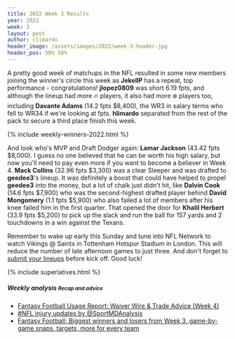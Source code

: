 ```yaml
---
title: 2022 Week 3 Results
year: 2022
week: 3
layout: post
author: climardo
header_image: /assets/images/2022/week-3-header.jpg
header_pos: 50% 50%
---
```


A pretty good week of matchups in the NFL resulted in some new members joining the winner's circle this week as **JekellP** has a repeat, top performance - congratulations! **jlopez0809** was short 6.19 fpts, and although the lineup had more 🔥 players, it also had more ❄️ players too, including **Davante Adams** (14.2 fpts $8,400), the WR3 in salary terms who fell to WR34 if we're looking at fpts. **hlimardo** separated from the rest of the pack to secure a third place finish this week.  

{% include weekly-winners-2022.html %}

And look who's MVP and Draft Dodger again: **Lamar Jackson** (43.42 fpts $8,000). I guess no one believed that he can be worth his high salary, but now you'll need to pay even more if you want to become a believer in Week 4. **Mack Collins** (32.96 fpts $3,300) was a clear Sleeper and was drafted to **geedee3**'s lineup. It was definitely a boost that could have helped to propel **geedee3** into the money, but a lot of chalk just didn't hit, like **Dalvin Cook** (14.6 fpts $7,900) who was the second-highest drafted player behind **David Mongomery** (1.1 fpts $5,900) who also failed a lot of members after his knee failed him in the first quarter. That opened the door for **Khalil Herbert** (33.9 fpts $5,200) to pick up the slack and run the ball for 157 yards and 2 touchdowns in a win against the Texans.

Remember to wake up early this Sunday and tune into NFL Network to watch Vikings @ Saints in Tottenham Hotspur Stadium in London. This will reduce the number of late afternoon games to just three. And don't forget to [submit your lineups](/submit) before kick off. Good luck!

{% include superlatives.html %}

##### Weekly analysis <small class="text-muted">Recap and advice</small>
- [Fantasy Football Usage Report: Waiver Wire & Trade Advice (Week 4)](https://www.fantasypros.com/2022/09/fantasy-football-usage-report-waiver-wire-trade-advice-week-4/)
- [#NFL injury updates by @SportMDAnalysis](https://twitter.com/SportMDAnalysis/status/1574518102951346176)
- [ Fantasy Football: Biggest winners and losers from Week 3, game-by-game snaps, targets, more for every team](https://www.cbssports.com/fantasy/football/news/fantasy-football-biggest-winners-and-losers-from-week-3-game-by-game-snaps-targets-more-for-every-team/)
